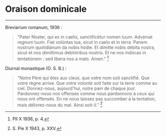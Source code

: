 # Oraison dominicale

***

Breviarium romanum, 1936 :

> "Pater Noster, qui es in caelis, sanctificétur nomen tuum. Advéniat regnum tuum. Fiat volúntas tua, sicut in caelo et in terra. Panem nostrum quotidiánum da nobis hódie. Et dimítte nobis débita nostra, sicut et nos dimittimus debitóribus nostris. Et ne nos indúcas in tentatiónem : sed libera nos a malo. Amen." [^1]

[^1]: PII X 1936, p. 4.

Diurnal monastique (O. S. B.) :

> "Notre Père qui êtes aux cieux, que votre nom soit sanctifié. Que votre règne arrive. Que votre volonté soit faite sur la terre comme au ciel. Donnez-nous, aujourd'hui, notre pain de chaque jour. Pardonnez-nous nos offenses comme nous pardonnons à ceux qui nous ont offensés. En ne nous laissez pas succomber à la tentation, mais délivrez-nous du mal. Ainsi soit-il." [^2]

[^2]: S. Pie X 1943, p. XXV.
